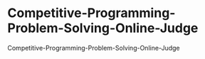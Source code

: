 # Competitive-Programming-Problem-Solving-Online-Judge
 Competitive-Programming-Problem-Solving-Online-Judge
